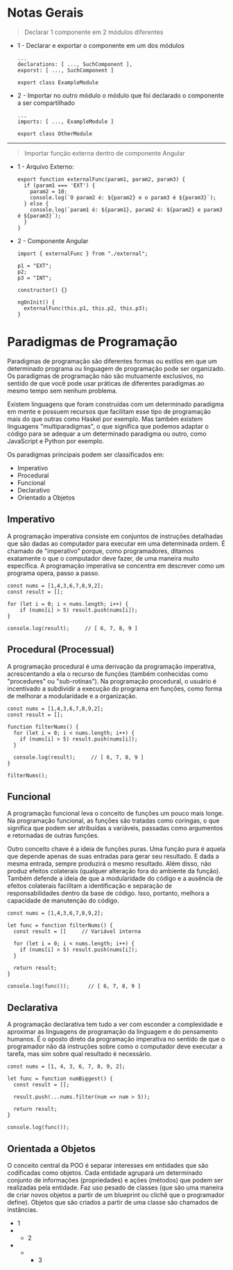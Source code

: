# Notas Gerais

> Declarar 1 componente em 2 módulos diferentes

- 1 - Declarar e exportar o componente em um dos módulos
    
      ...
      declarations: [ ..., SuchComponent ],
      exporst: [ ..., SuchComponent ]
      
      export class ExampleModule

- 2 - Importar no outro módulo o módulo que foi declarado o componente a ser compartilhado
      
      ...
      imports: [ ..., ExampleModule ]
      
      export class OtherModule
      
---

> Importar função externa dentro de componente Angular

- 1 - Arquivo Externo:

      export function externalFunc(param1, param2, param3) {
        if (param1 === 'EXT') {
          param2 = 10;
          console.log(`O param2 é: ${param2} e o param3 é ${param3}`);
        } else {
          console.log(`param1 é: ${param1}, param2 é: ${param2} e param3 é ${param3}`);
        }
      }
      
 - 2 - Componente Angular
 
       import { externalFunc } from "./external";

       p1 = "EXT";
       p2;
       p3 = "INT";

       constructor() {}

       ngOnInit() {
         externalFunc(this.p1, this.p2, this.p3);
       }
       
# Paradigmas de Programação

Paradigmas de programação são diferentes formas ou estilos em que um determinado programa ou linguagem de programação pode ser organizado. Os paradigmas de programação não são mutuamente exclusivos, no sentido de que você pode usar práticas de diferentes paradigmas ao mesmo tempo sem nenhum problema.

Existem linguagens que foram construídas com um determinado paradigma em mente e possuem recursos que facilitam esse tipo de programação mais do que outras como Haskel por exemplo. Mas também existem linguagens "multiparadigmas", o que significa que podemos adaptar o código para se adequar a um determinado paradigma ou outro, como JavaScript e Python por exemplo.

Os paradigmas principais podem ser classificados em:

- Imperativo
- Procedural
- Funcional
- Declarativo
- Orientado a Objetos

## Imperativo

A programação imperativa consiste em conjuntos de instruções detalhadas que são dadas ao computador para executar em uma determinada ordem. É chamado de "imperativo" porque, como programadores, ditamos exatamente o que o computador deve fazer, de uma maneira muito específica. A programação imperativa se concentra em descrever como um programa opera, passo a passo.
  
    const nums = [1,4,3,6,7,8,9,2];
    const result = [];

    for (let i = 0; i < nums.length; i++) {
        if (nums[i] > 5) result.push(nums[i]);
    }

    console.log(result);     // [ 6, 7, 8, 9 ]
    
## Procedural (Processual)

A programação procedural é uma derivação da programação imperativa, acrescentando a ela o recurso de funções (também conhecidas como "procedures" ou "sub-rotinas"). Na programação procedural, o usuário é incentivado a subdividir a execução do programa em funções, como forma de melhorar a modularidade e a organização.

    const nums = [1,4,3,6,7,8,9,2];
    const result = [];

    function filterNums() {
      for (let i = 0; i < nums.length; i++) {
        if (nums[i] > 5) result.push(nums[i]);
      }

      console.log(result);     // [ 6, 7, 8, 9 ]   
    }
    
    filterNums();
  
## Funcional

A programação funcional leva o conceito de funções um pouco mais longe. Na programação funcional, as funções são tratadas como coringas, o que significa que podem ser atribuídas a variáveis, passadas como argumentos e retornadas de outras funções.

Outro conceito chave é a ideia de funções puras. Uma função pura é aquela que depende apenas de suas entradas para gerar seu resultado. E dada a mesma entrada, sempre produzirá o mesmo resultado. Além disso, não produz efeitos colaterais (qualquer alteração fora do ambiente da função). Também defende a ideia de que a modularidade do código e a ausência de efeitos colaterais facilitam a identificação e separação de responsabilidades dentro da base de código. Isso, portanto, melhora a capacidade de manutenção do código.

    const nums = [1,4,3,6,7,8,9,2];

    let func = function filterNums() {
      const result = []     // Variável interna

      for (let i = 0; i < nums.length; i++) {
        if (nums[i] > 5) result.push(nums[i]);
      }

      return result;
    }

    console.log(func());      // [ 6, 7, 8, 9 ]
    
## Declarativa

A programação declarativa tem tudo a ver com esconder a complexidade e aproximar as linguagens de programação da linguagem e do pensamento humanos. É o oposto direto da programação imperativa no sentido de que o programador não dá instruções sobre como o computador deve executar a tarefa, mas sim sobre qual resultado é necessário.

    const nums = [1, 4, 3, 6, 7, 8, 9, 2];

    let func = function numBiggest() {
      const result = [];

      result.push(...nums.filter(num => num > 5));

      return result;
    }

    console.log(func());

## Orientada a Objetos

O conceito central da POO é separar interesses em entidades que são codificadas como objetos. Cada entidade agrupará um determinado conjunto de informações (propriedades) e ações (métodos) que podem ser realizadas pela entidade. Faz uso pesado de classes (que são uma maneira de criar novos objetos a partir de um blueprint ou clichê que o programador define). Objetos que são criados a partir de uma classe são chamados de instâncias.

- 1
- - 2
- - - 3
